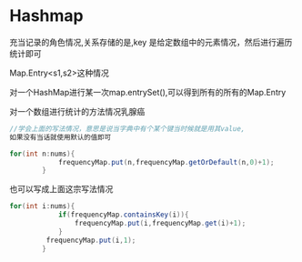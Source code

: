 # Hashmap
充当记录的角色情况,关系存储的是,key 是给定数组中的元素情况，然后进行遍历统计即可

Map.Entry<s1,s2>这种情况

对一个HashMap进行某一次map.entrySet(),可以得到所有的所有的Map.Entry

对一个数组进行统计的方法情况乳腺癌
```java
//学会上面的写法情况，意思是说当字典中有个某个键当时候就是用其value,
如果没有当话就使用默认的值即可

for(int n:nums){
            frequencyMap.put(n,frequencyMap.getOrDefault(n,0)+1);
        }
```

也可以写成上面这宗写法情况
```java
for(int i:nums){
            if(frequencyMap.containsKey(i)){
                frequencyMap.put(i,frequencyMap.get(i)+1);
            }  
         frequencyMap.put(i,1);
        }
```
